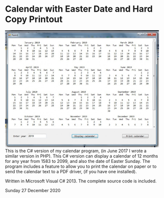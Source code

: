 # Calendar with Easter Date and Hard Copy Printout

![Alt text](calendar.jpg?raw=true "Calendar")
This is the C# version of my calendar program, (in June 2017 I wrote a similar version in PHP). 
This C# version can display a calendar of 12 months for any year from 1583 to 2099, and also the date of Easter Sunday. 
The program includes a feature to allow you to print the calendar on paper or to send the calendar text to a PDF driver, (if you have one installed).

Written in Microsoft Visual C# 2013. The complete source code is included.

Sunday 27 December 2020
